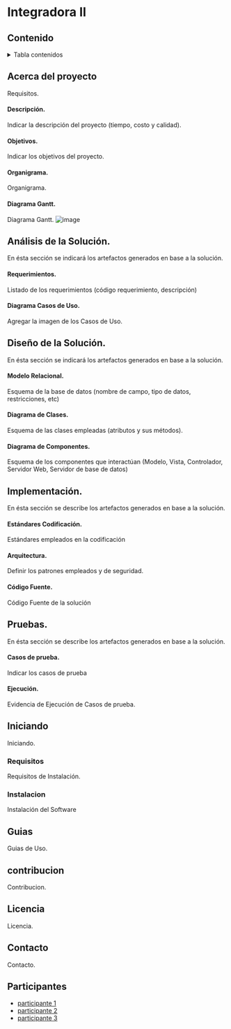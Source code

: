 # Integradora II

## Contenido
<details>
  <summary>Tabla contenidos</summary>
  <ol>
    <li>
      <a href="#acerca-del-proyecto">Acerca del Proyecto</a>
###El proyecto consiste en rediseñar y reestructurar (siempre que sean justificables las
modificaciones) la página web de Optimen manteniendo su esencia ejecutiva y
apegándose al manual de identidad proporcionado por la empresa. Además se tiene que
habilitar la edición de la sección de noticias y eventos desde un usuario administrador que
pueda iniciar sesión y realizar las actualizaciones por sí mismo.
      
      <ul>
        <li><a href="#descripción">Descripción</a></li>
       
El proyecto tiene como objetivo fortalecer la relación empresa con el cliente así como
poder ser un medio publicitario como tal y sobre todo reforzar la imagen de la empresa
mediante una página web. Se sabrá que se tuvo éxito si al cargar la página web no
demora más de 5 segundos y si el resultado del diseño es visualmente atractivo y
novedoso.

        
        <li><a href="#objetivos">Objetivos</a></li>
        Objetivo general del proyecto
        
        El proyecto tiene como objetivo ofrecer una nueva presentación de Optimen hacia el
cliente mediante el rediseño de su página web respetando su manual de identidad y la
esencia de su trabajo en operaciones de aerolíneas.
        
        Objetivos específicos
        
        ● Visibilizar la marca y que resulte más atractiva para el cliente.
En este mundo globalizado donde el desarrollo de software tiene una función tan
preponderante, es importante que, si se intenta dar la imagen de estar
actualizados, se transmita a través del sitio web, la aplicación web o cualquier
forma que el usuario tenga de interactuar con la empresa a la distancia.
        ● Dar a conocer las noticias de la empresa.
Las noticias tienen el carácter de ser importantes por su vigencia, por ello es
imprescindible garantizar que éstas podrán ser actualizadas de manera práctica y
eficiente. Al retirar al programador como intermediario se hace que el proceso sea
más directo y rápido.
        ● Proporcionar información sobre los eventos. Al igual que las noticias, los eventos tienen importancia por el momento de ser
publicados. Se posibilitará que un administrador lo pueda realizar de manera
eficiente y que resulte atractivo para los clientes mediante un formato previo
estandarizado.
        ● Compartir información sobre la empresa con el cliente de manera amigable.
Se espera que con un diseño adecuado y atractivo, el cliente se interese de
manera genuina en conocer el trabajo de Optimen.
        ● Mejorar la velocidad de carga de la página web. Al intentar proyectar que Optimen
en es una empresa de optimización de software, será primordial asegurar que la
página pueda ser visualizada por el usuario en pocos segundos para asegurar una
mejor experiencia en el cliente.

        
        
        <li><a href="#organigrama">Organigrama</a></li>
        <li><a href="#diagrama-gantt">Diagrama Gantt</a></li>
      </ul>
    </li>
    <li>
      <a href="#análisis-de-la-solución">Análisis de la Solución</a>
      <ul>
        <li><a href="#requerimientos">Requerimientos</a></li>
        
        REQUERIMIENTOS FUNCIONALES
        
        REQUERIMIENTOS NO FUNCIONALES
        
        
        <li><a href="#diagrama-casos-de-uso">Diagrama de Casos de Uso</a></li>
      </ul>
    </li>
    <li>
      <a href="#diseño-de-la-solución">Diseño de la Solución</a>
      <ul>
        <li><a href="#modelo-relacional">Modelo Relacional</a></li>
        
        
        
        <li><a href="#diagrama-de-clases">Diagrama de Clases</a></li>
        <li><a href="#diagrama-de-componentes">Diagrama de Componentes</a></li>
      </ul>
    </li>    
    <li>
      <a href="#implementación">Implementación</a>
      <ul>
        <li><a href="#estándares-codificación">Estándares Codificación</a></li>
        
        Nombres descriptivos: se deben usar nombres descriptivos para las variables para que su función o propósito sea claro y fácil de entender para otros desarrolladores. Por ejemplo, en lugar de usar nombres como "x" o "y", usaremos nombres que describan su función o propósito, como "edad" o "nombre".

CamelCase: se debe usar la convención de camelCase para nombrar las variables, lo que significa escribir la primera palabra en minúscula y cada palabra subsiguiente con la primera letra en mayúscula. Por ejemplo, miVariable, nombreDeUsuario.

Evitar palabras reservadas: se deben evitar las palabras reservadas de JavaScript como nombres de variables, como "function", "let", "var", "const", "if", "else", etc.

Evitar abreviaturas confusas: se deben evitar abreviaturas confusas que puedan dificultar la comprensión de lo que hace una variable. Por ejemplo, en lugar de usar "s" para "string", usaremos "cadena" o "texto".

Coherencia en singular o plural: se debe decidir si se usarán nombres en singular o plural para las variables y ser coherentes en todo el código. Por ejemplo, si usamos "usuario" en singular, también usaremos "usuarios" en lugar de "user" en plural.
        
        
        
        <li><a href="#arquitectura">Arquitectura</a></li>
        <li><a href="#código-fuente">Código Fuente</a></li>
      </ul>
    </li>      
    <li>
      <a href="#pruebas">Pruebas</a>
      <ul>
        <li><a href="#casos-de-prueba">Casos de prueba</a></li>
        <li><a href="#ejecución">Ejecución</a></li>
      </ul>
    </li>       
    <li><a href="#guias">Guias</a></li>
    <li><a href="#contribucion">Contribución</a></li>
    <li><a href="#licencia">licencia</a></li>
    <li><a href="#contacto">Contacto</a></li>
    <li><a href="#participantes">Participantes</a></li>
  </ol>
</details>

<!-- Acerca del proyecto -->
## Acerca del proyecto
Requisitos.

<!-- Descripción -->
#### Descripción.
Indicar la descripción del proyecto (tiempo, costo y calidad).

<!-- Objetivos -->
#### Objetivos.
Indicar los objetivos del proyecto.

<!-- Organigrama -->
#### Organigrama.
Organigrama.

<!-- Diagrama Gantt -->
#### Diagrama Gantt.
Diagrama Gantt.
![image](https://user-images.githubusercontent.com/108686186/232246085-f7bb444d-4c7d-401c-a9a0-8900932d9850.png)



<!-- Análisis del proyecto -->
## Análisis de la Solución.
En ésta sección se indicará los artefactos generados en base a la solución.

<!-- Requerimientos -->
#### Requerimientos.
Listado de los requerimientos (código requerimiento, descripción)

<!-- Diagrama de Casos de Uso -->
#### Diagrama Casos de Uso.
Agregar la imagen de los Casos de Uso.



<!-- Diseño del proyecto -->
## Diseño de la Solución.
En ésta sección se indicará los artefactos generados en base a la solución.

<!-- Modelo Relacional -->
#### Modelo Relacional.
Esquema de la base de datos (nombre de campo, tipo de datos, restricciones, etc)

<!-- Diagrama de Clases -->
#### Diagrama de Clases.
Esquema de las clases empleadas (atributos y sus métodos).

<!-- Diagrama de Componentes -->
#### Diagrama de Componentes.
Esquema de los componentes que interactúan (Modelo, Vista, Controlador, Servidor Web, Servidor de base de datos)


<!-- Implementación del proyecto -->
## Implementación.
En ésta sección se describe  los artefactos generados en base a la solución.

<!-- Estándares de Codificación -->
#### Estándares Codificación.
Estándares empleados en la codificación

<!-- Arquitectura MVC y Middleware -->
#### Arquitectura.
Definir los patrones empleados y de seguridad.

<!-- Código Fuente -->
#### Código Fuente.
Código Fuente de la solución


<!-- Pruebas proyecto -->
## Pruebas.
En ésta sección se describe  los artefactos generados en base a la solución.

<!-- Casos de prueba -->
#### Casos de prueba.
Indicar los casos de prueba

<!-- Ejecución Casos de prueba -->
#### Ejecución.
Evidencia de Ejecución de Casos de prueba.


<!-- Iniciando -->
## Iniciando
Iniciando.

<!-- Requisitos -->
### Requisitos
Requisitos de Instalación.

<!-- Instalación -->
### Instalacion
Instalación del Software


## Guias
Guias de Uso.

## contribucion
Contribucion.

## Licencia
Licencia.

## Contacto
Contacto.

## Participantes
* [participante 1]()
* [participante 2]()
* [participante 3]()

[contribuidores-shield]: https://img.shields.io/github/contributors/github_username/repo_name.svg?style=for-the-badge
[contributors-url]: https://github.com/github_username/repo_name/graphs/contributors
